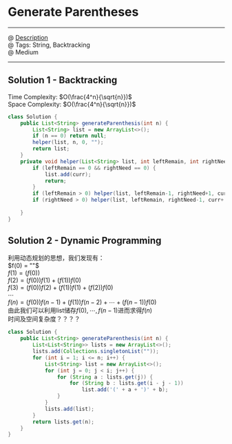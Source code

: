 # Generate Parentheses
------------------
@ [Description](https://leetcode.com/problems/generate-parentheses/)  
@ Tags: String, Backtracking  
@ Medium

------------------
## Solution 1 - Backtracking
Time Complexity: $O(\frac{4^n}{\sqrt{n}})$  
Space Complexity: $O(\frac{4^n}{\sqrt{n}})$  
```java
class Solution {
    public List<String> generateParenthesis(int n) {
        List<String> list = new ArrayList<>();
        if (n == 0) return null;
        helper(list, n, 0, "");
        return list;
    }
    private void helper(List<String> list, int leftRemain, int rightNeed, String curr) {
        if (leftRemain == 0 && rightNeed == 0) {
            list.add(curr);
            return;
        }
        if (leftRemain > 0) helper(list, leftRemain-1, rightNeed+1, curr+'(');
        if (rightNeed > 0) helper(list, leftRemain, rightNeed-1, curr+')');
        
    }
}
```

## Solution 2 - Dynamic Programming
利用动态规划的思想，我们发现有：  
$f(0) = ""$  
$f(1) = (f(0))$  
$f(2) = (f(0))f(1) + (f(1))f(0)$  
$f(3) = (f(0))f(2) + (f(1))f(1) + (f(2))f(0)$  
$\cdots$  
$f(n) = (f(0))f(n-1) + (f(1))f(n-2) + \cdots + (f(n-1))f(0)$  
由此我们可以利用list储存$f(0),\cdots,f(n-1)$进而求得$f(n)$  
时间及空间复杂度？？？？
```java
class Solution {
    public List<String> generateParenthesis(int n) {
        List<List<String>> lists = new ArrayList<>();
        lists.add(Collections.singletonList(""));
        for (int i = 1; i <= n; i++) {
            List<String> list = new ArrayList<>();
            for (int j = 0; j < i; j++) {
                for (String a : lists.get(j)) {
                    for (String b : lists.get(i - j - 1))
                        list.add('(' + a + ')' + b);
                }
            }
            lists.add(list);
        }
        return lists.get(n);
    }
}
```
